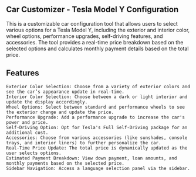 ## Car Customizer - Tesla Model Y Configuration ##

This is a customizable car configuration tool that allows users to select various options for a Tesla Model Y, including the exterior and interior color, wheel options, performance upgrades, self-driving features, and accessories. The tool provides a real-time price breakdown based on the selected options and calculates monthly payment details based on the total price.

## Features

    Exterior Color Selection: Choose from a variety of exterior colors and see the car’s appearance update in real-time.
    Interior Color Selection: Choose between a dark or light interior and update the display accordingly.
    Wheel Options: Select between standard and performance wheels to see the exterior change and update the price.
    Performance Upgrade: Add a performance upgrade to increase the car's power and price.
    Self-Driving Option: Opt for Tesla's Full Self-Driving package for an additional cost.
    Accessories: Choose from various accessories (like sunshades, console trays, and interior liners) to further personalize the car.
    Real-Time Price Update: The total price is dynamically updated as the user selects options.
    Estimated Payment Breakdown: View down payment, loan amounts, and monthly payments based on the selected price.
    Sidebar Navigation: Access a language selection panel via the sidebar.